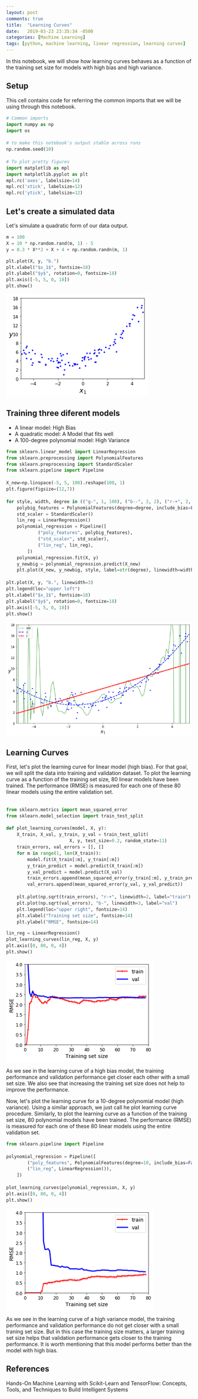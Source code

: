 ```yaml
---
layout: post
comments: true
title:  "Learning Curves"
date:   2019-03-23 23:35:34 -0500
categories: [Machine Learning]
tags: [python, machine learning, linear regression, learning curves]
---
```



In this notebook, we will show how learning curves behaves as a function of the training set size for models with high bias and high variance.

## Setup
This cell contains code for referring the common imports that we will be using through this notebook.


```python
# Common imports
import numpy as np
import os

# to make this notebook's output stable across runs
np.random.seed(10)

# To plot pretty figures
import matplotlib as mpl
import matplotlib.pyplot as plt
mpl.rc('axes', labelsize=14)
mpl.rc('xtick', labelsize=12)
mpl.rc('ytick', labelsize=12)
```

## Let's create a simulated data

Let's simulate a quadratic form of our data output.


```python
m = 100
X = 10 * np.random.rand(m, 1) - 5
y = 0.3 * X**2 + X + 4 + np.random.randn(m, 1)
```


```python
plt.plot(X, y, "b.")
plt.xlabel("$x_1$", fontsize=18)
plt.ylabel("$y$", rotation=0, fontsize=18)
plt.axis([-5, 5, 0, 18])
plt.show()
```


![png](/assets/2019-03-23-learning-curves/output_5_0.png)


## Training three diferent models

* A linear model: High Bias
* A quadratic model: A Model that fits well
* A 100-degree polynomial model: High Variance



```python
from sklearn.linear_model import LinearRegression
from sklearn.preprocessing import PolynomialFeatures
from sklearn.preprocessing import StandardScaler
from sklearn.pipeline import Pipeline

X_new=np.linspace(-5, 5, 100).reshape(100, 1)
plt.figure(figsize=(12,7))

for style, width, degree in (("g-", 1, 100), ("b--", 2, 2), ("r-+", 2, 1)):
    polybig_features = PolynomialFeatures(degree=degree, include_bias=False)
    std_scaler = StandardScaler()
    lin_reg = LinearRegression()
    polynomial_regression = Pipeline([
            ("poly_features", polybig_features),
            ("std_scaler", std_scaler),
            ("lin_reg", lin_reg),
        ])
    polynomial_regression.fit(X, y)
    y_newbig = polynomial_regression.predict(X_new)
    plt.plot(X_new, y_newbig, style, label=str(degree), linewidth=width)

plt.plot(X, y, "b.", linewidth=3)
plt.legend(loc="upper left")
plt.xlabel("$x_1$", fontsize=18)
plt.ylabel("$y$", rotation=0, fontsize=18)
plt.axis([-5, 5, 0, 18])
plt.show()
```


![png](/assets/2019-03-23-learning-curves/output_7_0.png)


## Learning Curves

First, let's plot the learning curve for linear model (high bias). For that goal, we will split the data into training and validation dataset. To plot the learning curve as a function of the training set size, 80 linear models have been trained. The performance (RMSE) is measured for each one of these 80 linear models using the entire validation set. 


```python

from sklearn.metrics import mean_squared_error
from sklearn.model_selection import train_test_split

def plot_learning_curves(model, X, y):
    X_train, X_val, y_train, y_val = train_test_split(
                        X, y, test_size=0.2, random_state=11)
    train_errors, val_errors = [], []
    for m in range(1, len(X_train)):
        model.fit(X_train[:m], y_train[:m])
        y_train_predict = model.predict(X_train[:m])
        y_val_predict = model.predict(X_val)
        train_errors.append(mean_squared_error(y_train[:m], y_train_predict))
        val_errors.append(mean_squared_error(y_val, y_val_predict))

    plt.plot(np.sqrt(train_errors), "r-+", linewidth=2, label="train")
    plt.plot(np.sqrt(val_errors), "b-", linewidth=3, label="val")
    plt.legend(loc="upper right", fontsize=14)   
    plt.xlabel("Training set size", fontsize=14) 
    plt.ylabel("RMSE", fontsize=14)              
```


```python
lin_reg = LinearRegression()
plot_learning_curves(lin_reg, X, y)
plt.axis([0, 80, 0, 4])                         
plt.show()   
```


![png](/assets/2019-03-23-learning-curves/output_11_0.png)


As we see in the learning curve of a high bias model, the training performance and validation performance get closer each other with a small set size. We also see that increasing the training set size does not help to improve the performance. 

Now, let's plot the learning curve for a 10-degree polynomial model (high variance). Using a similar approach, we just call he plot learning curve procedure. Similarly, to plot the learning curve as a function of the training set size, 80 polynomial models have been trained. The performance (RMSE) is measured for each one of these 80 linear models using the entire validation set. 


```python
from sklearn.pipeline import Pipeline

polynomial_regression = Pipeline([
        ("poly_features", PolynomialFeatures(degree=10, include_bias=False)),
        ("lin_reg", LinearRegression()),
    ])

plot_learning_curves(polynomial_regression, X, y)
plt.axis([0, 80, 0, 4])           
plt.show()   
```


![png](/assets/2019-03-23-learning-curves/output_14_0.png)


As we see in the learning curve of a high variance model, the training performance and validation performance do not get closer with a small traning set size. But in this case the training size matters, a larger training set size helps that validation performance gets closer to the training performance. It is worth mentioning that this model performs better than the model with high bias. 

## References
Hands-On Machine Learning with Scikit-Learn and TensorFlow: Concepts, Tools, and Techniques to Build Intelligent Systems
